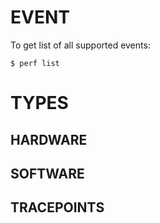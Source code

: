# EVENT
To get list of all supported events:
```
$ perf list
```

# TYPES

## HARDWARE

## SOFTWARE

## TRACEPOINTS
